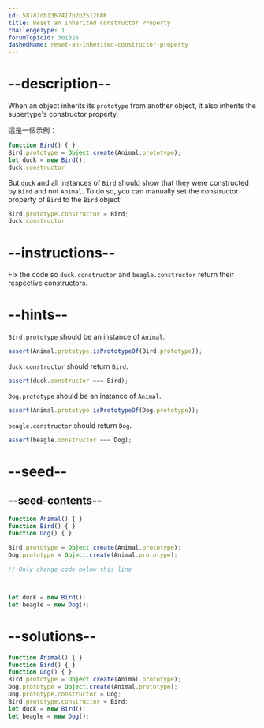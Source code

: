 ```yaml
---
id: 587d7db1367417b2b2512b86
title: Reset an Inherited Constructor Property
challengeType: 1
forumTopicId: 301324
dashedName: reset-an-inherited-constructor-property
---
```


# --description--

When an object inherits its `prototype` from another object, it also inherits the supertype's constructor property.

這是一個示例：

```js
function Bird() { }
Bird.prototype = Object.create(Animal.prototype);
let duck = new Bird();
duck.constructor
```

But `duck` and all instances of `Bird` should show that they were constructed by `Bird` and not `Animal`. To do so, you can manually set the constructor property of `Bird` to the `Bird` object:

```js
Bird.prototype.constructor = Bird;
duck.constructor
```

# --instructions--

Fix the code so `duck.constructor` and `beagle.constructor` return their respective constructors.

# --hints--

`Bird.prototype` should be an instance of `Animal`.

```js
assert(Animal.prototype.isPrototypeOf(Bird.prototype));
```

`duck.constructor` should return `Bird`.

```js
assert(duck.constructor === Bird);
```

`Dog.prototype` should be an instance of `Animal`.

```js
assert(Animal.prototype.isPrototypeOf(Dog.prototype));
```

`beagle.constructor` should return `Dog`.

```js
assert(beagle.constructor === Dog);
```

# --seed--

## --seed-contents--

```js
function Animal() { }
function Bird() { }
function Dog() { }

Bird.prototype = Object.create(Animal.prototype);
Dog.prototype = Object.create(Animal.prototype);

// Only change code below this line



let duck = new Bird();
let beagle = new Dog();
```

# --solutions--

```js
function Animal() { }
function Bird() { }
function Dog() { }
Bird.prototype = Object.create(Animal.prototype);
Dog.prototype = Object.create(Animal.prototype);
Dog.prototype.constructor = Dog;
Bird.prototype.constructor = Bird;
let duck = new Bird();
let beagle = new Dog();
```
